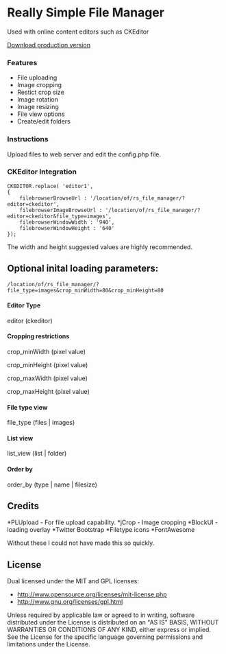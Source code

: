 # Really Simple File Manager

Used with online content editors such as CKEditor

<a href="http://tstdv.us/ckeditor4/rs_filemanager.zip">Download production version<a>

### Features

- File uploading
- Image cropping
- Restict crop size
- Image rotation
- Image resizing
- File view options
- Create/edit folders

### Instructions

Upload files to web server and edit the config.php file.

### CKEditor Integration

    CKEDITOR.replace( 'editor1',
    {
    	filebrowserBrowseUrl : '/location/of/rs_file_manager/?editor=ckeditor',
    	filebrowserImageBrowseUrl : '/location/of/rs_file_manager/?editor=ckeditor&file_type=images',
    	filebrowserWindowWidth : '940',
     	filebrowserWindowHeight : '640'
    });

The width and height suggested values are highly recommended.

## Optional inital loading parameters:

    /location/of/rs_file_manager/?file_type=images&crop_minWidth=80&crop_minHeight=80

#### Editor Type

editor (ckeditor)

#### Cropping restrictions

crop_minWidth (pixel value)

crop_minHeight (pixel value)

crop_maxWidth (pixel value)

crop_maxHeight (pixel value)

#### File type view

file_type (files | images)

#### List view

list_view (list | folder)

#### Order by

order_by (type | name | filesize)

Credits
----
*PLUpload - For file upload capability.
*jCrop - Image cropping
*BlockUI - loading overlay
*Twitter Bootstrap
*Filetype icons
*FontAwesome

Without these I could not have made this so quickly.

License
----
Dual licensed under the MIT and GPL licenses:
 * http://www.opensource.org/licenses/mit-license.php
 * http://www.gnu.org/licenses/gpl.html

Unless required by applicable law or agreed to in writing, software distributed under the License is distributed on an "AS IS" BASIS, WITHOUT WARRANTIES OR CONDITIONS OF ANY KIND, either express or implied. See the License for the specific language governing permissions and limitations under the License.